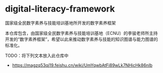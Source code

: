 # digital-literacy-framework
国家级全民数字素养与技能培训基地所开发的数字素养框架

本仓库包含，由国家级全民数字素养与技能培训基地（ECNU）的李骏老师所主持开发的“数字素养框架”，希望以此来推动数字素养与技能的知识图谱与能力图谱的标准化。

TODO：将下列文本放入此仓库中

- https://magzq53qj19.feishu.cn/wiki/UmYqwbAtFi89wLk7NHicHk86nIb
